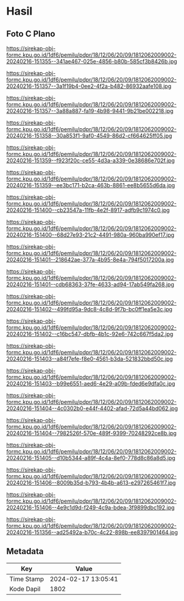 # Hasil

## Foto C Plano

https://sirekap-obj-formc.kpu.go.id/1df6/pemilu/pdpr/18/12/06/20/09/1812062009002-20240216-151355--341ae467-025e-4856-b80b-585cf3b8426b.jpg

https://sirekap-obj-formc.kpu.go.id/1df6/pemilu/pdpr/18/12/06/20/09/1812062009002-20240216-151357--3a1f19b4-0ee2-4f2a-b482-86932aafe108.jpg

https://sirekap-obj-formc.kpu.go.id/1df6/pemilu/pdpr/18/12/06/20/09/1812062009002-20240216-151357--3a88a887-fa19-4b98-9441-9b21be002218.jpg

https://sirekap-obj-formc.kpu.go.id/1df6/pemilu/pdpr/18/12/06/20/09/1812062009002-20240216-151358--30a853f1-9af0-4549-86d2-cf664625ff05.jpg

https://sirekap-obj-formc.kpu.go.id/1df6/pemilu/pdpr/18/12/06/20/09/1812062009002-20240216-151359--f923f20c-ce55-4d3a-a339-0e38686e702f.jpg

https://sirekap-obj-formc.kpu.go.id/1df6/pemilu/pdpr/18/12/06/20/09/1812062009002-20240216-151359--ee3bc171-b2ca-463b-8861-ee8b5655d6da.jpg

https://sirekap-obj-formc.kpu.go.id/1df6/pemilu/pdpr/18/12/06/20/09/1812062009002-20240216-151400--cb23547a-11fb-4e2f-8917-adfb9c1974c0.jpg

https://sirekap-obj-formc.kpu.go.id/1df6/pemilu/pdpr/18/12/06/20/09/1812062009002-20240216-151400--68d27e93-21c2-4491-980a-960ba990ef17.jpg

https://sirekap-obj-formc.kpu.go.id/1df6/pemilu/pdpr/18/12/06/20/09/1812062009002-20240216-151401--218642ae-377a-4b95-8e4a-794f5017200a.jpg

https://sirekap-obj-formc.kpu.go.id/1df6/pemilu/pdpr/18/12/06/20/09/1812062009002-20240216-151401--cdb68363-37fe-4633-ad94-17ab549fa268.jpg

https://sirekap-obj-formc.kpu.go.id/1df6/pemilu/pdpr/18/12/06/20/09/1812062009002-20240216-151402--499fd95a-9dc8-4c8d-9f7b-bc0ff1ea5e3c.jpg

https://sirekap-obj-formc.kpu.go.id/1df6/pemilu/pdpr/18/12/06/20/09/1812062009002-20240216-151402--c16bc547-dbfb-4b1c-92e6-742c667f5da2.jpg

https://sirekap-obj-formc.kpu.go.id/1df6/pemilu/pdpr/18/12/06/20/09/1812062009002-20240216-151403--a84f7efe-f8e0-4561-b3da-521832bbd50c.jpg

https://sirekap-obj-formc.kpu.go.id/1df6/pemilu/pdpr/18/12/06/20/09/1812062009002-20240216-151403--b99e6551-aed6-4e29-a09b-fded6e9dfa0c.jpg

https://sirekap-obj-formc.kpu.go.id/1df6/pemilu/pdpr/18/12/06/20/09/1812062009002-20240216-151404--4c0302b0-e44f-4402-afad-72d5a44bd062.jpg

https://sirekap-obj-formc.kpu.go.id/1df6/pemilu/pdpr/18/12/06/20/09/1812062009002-20240216-151404--7982526f-570e-489f-9399-70248292ce8b.jpg

https://sirekap-obj-formc.kpu.go.id/1df6/pemilu/pdpr/18/12/06/20/09/1812062009002-20240216-151405--d10b5344-a89f-4c4a-8ef0-778d8c86a8d5.jpg

https://sirekap-obj-formc.kpu.go.id/1df6/pemilu/pdpr/18/12/06/20/09/1812062009002-20240216-151406--8009b35d-b793-4b4b-a613-e297265461f7.jpg

https://sirekap-obj-formc.kpu.go.id/1df6/pemilu/pdpr/18/12/06/20/09/1812062009002-20240216-151406--4e9c1d9d-f249-4c9a-bdea-3f9899dbc192.jpg

https://sirekap-obj-formc.kpu.go.id/1df6/pemilu/pdpr/18/12/06/20/09/1812062009002-20240216-151356--ad25492a-b70c-4c22-898b-ee8397901464.jpg


## Metadata

| Key        | Value               |
| ---------- | ------------------- |
| Time Stamp | 2024-02-17 13:05:41 |
| Kode Dapil | 1802                |




